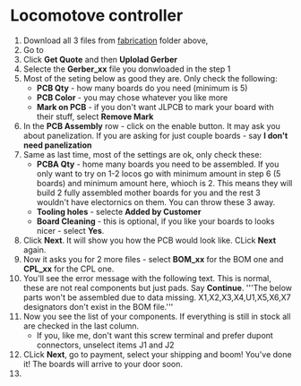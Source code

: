 # Locomotove controller

1. Download all 3 files from [fabrication](fabrication) folder above, 
2. Go to <link>
3. Click **Get Quote** and then **Uplolad Gerber**
5. Selecte the **Gerber_xx** file you donwloaded in the step 1
6. Most of the seting below as good they are. Only check the following:
    - **PCB Qty** - how many boards do you need (minimum is 5)
    - **PCB Color** - you may chose whatever you like more
    - **Mark on PCB** - if you don't want JLPCB to mark your board with their stuff, select **Remove Mark**
8. In the **PCB Assembly** row - click on the enable button. It may ask you about panelization. If you are asking for just couple boards - say **I don't need panelization**
9. Same as last time, most of the settings are ok, only check these:
    - **PCBA Qty** - home many boards you need to be assembled. If you only want to try on 1-2 locos go with minimum amount in step 6 (5 boards) and minimum amount here, whioch is 2. This means they will build 2 fully assembled mother boards for you and the rest 3 wouldn't have electornics on them. You can throw these 3 away.
    - **Tooling holes** - selecte **Added by Customer**
    - **Board Cleaning** - this is optional, if you like your boards to looks nicer - select **Yes**.
10. Click **Next**. It will show you how the PCB would look like. CLick **Next** again.
11. Now it asks you for 2 more files - select **BOM_xx** for the BOM one and **CPL_xx** for the CPL one.
12. You'll see the error message with the following text. This is normal, these are not real components but just pads. Say **Continue**.
    '''The below parts won't be assembled due to data missing.
X1,X2,X3,X4,U1,X5,X6,X7 designators don't exist in the BOM file.'''
13. Now you see the list of your components. If everything is still in stock all are checked in the last column.
    - If you, like me, don't want this screw terminal and prefer dupont connectors, unselect items J1 and J2
14. CLick **Next**, go to payment, select your shipping and boom! You've done it! The boards will arrive to your door soon.
15. 

   
